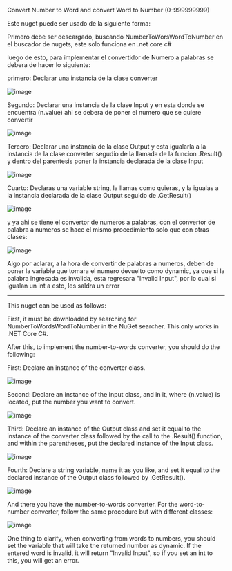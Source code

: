 Convert Number to Word and convert Word to Number (0-999999999)

Este nuget puede ser usado de la siguiente forma:

Primero debe ser descargado, buscando NumberToWorsWordToNumber en el buscador de nugets, este solo funciona en .net core c#

luego de esto, para implementar el convertidor de Numero a palabras se debera de hacer lo siguiente:

primero:
Declarar una instancia de la clase converter

![image](https://github.com/Whisman21/Kata-DDD-paquete-nugget/assets/144621111/703a1427-60e1-4baa-97b6-0e5424403afa)

Segundo:
Declarar una instancia de la clase Input y en esta donde se encuentra (n.value) ahi se debera de poner el numero que se quiere convertir

![image](https://github.com/Whisman21/Kata-DDD-paquete-nugget/assets/144621111/6ebebb3e-df8d-48b2-8b80-ce401ab8fc32)

Tercero:
Declarar una instancia de la clase Output y esta igualarla a la instancia de la clase converter segudio de la llamada de la funcion .Result() y dentro del parentesis poner la instancia declarada de la clase Input

![image](https://github.com/Whisman21/Kata-DDD-paquete-nugget/assets/144621111/b10b6413-6f07-4325-b6b2-ee88c013eb2b)

Cuarto:
Declaras una variable string, la llamas como quieras, y la igualas a la instancia declarada de la clase Output seguido de .GetResult()

![image](https://github.com/Whisman21/Kata-DDD-paquete-nugget/assets/144621111/a0a1a3bf-54b8-4a50-8ff6-e6c9cad97f76)


y ya ahi se tiene el convertor de numeros a palabras, con el convertor de palabra a numeros se hace el mismo procedimiento solo que con otras clases:

![image](https://github.com/Whisman21/Kata-DDD-paquete-nugget/assets/144621111/30e3611b-d46b-4d6e-98ab-c53f1956a0b9)

Algo por aclarar, a la hora de convertir de palabras a numeros, deben de poner la variable que tomara el numero devuelto como dynamic, ya que si la palabra ingresada es invalida, esta regresara "Invalid Input", por lo cual si igualan un int a esto, les saldra un error 




------------------------------


This nuget can be used as follows:

First, it must be downloaded by searching for NumberToWordsWordToNumber in the NuGet searcher. This only works in .NET Core C#.

After this, to implement the number-to-words converter, you should do the following:

First:
Declare an instance of the converter class.

![image](https://github.com/Whisman21/Kata-DDD-paquete-nugget/assets/144621111/703a1427-60e1-4baa-97b6-0e5424403afa)

Second:
Declare an instance of the Input class, and in it, where (n.value) is located, put the number you want to convert.

![image](https://github.com/Whisman21/Kata-DDD-paquete-nugget/assets/144621111/6ebebb3e-df8d-48b2-8b80-ce401ab8fc32)

Third:
Declare an instance of the Output class and set it equal to the instance of the converter class followed by the call to the .Result() function, and within the parentheses, put the declared instance of the Input class.

![image](https://github.com/Whisman21/Kata-DDD-paquete-nugget/assets/144621111/b10b6413-6f07-4325-b6b2-ee88c013eb2b)

Fourth:
Declare a string variable, name it as you like, and set it equal to the declared instance of the Output class followed by .GetResult().

![image](https://github.com/Whisman21/Kata-DDD-paquete-nugget/assets/144621111/a0a1a3bf-54b8-4a50-8ff6-e6c9cad97f76)

And there you have the number-to-words converter. For the word-to-number converter, follow the same procedure but with different classes:

![image](https://github.com/Whisman21/Kata-DDD-paquete-nugget/assets/144621111/30e3611b-d46b-4d6e-98ab-c53f1956a0b9)

One thing to clarify, when converting from words to numbers, you should set the variable that will take the returned number as dynamic. If the entered word is invalid, it will return "Invalid Input", so if you set an int to this, you will get an error.



